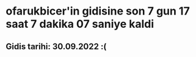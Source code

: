 # ofarukbicer'in gidisine son 7 gun 17 saat 7 dakika 07 saniye kaldi

## Gidis tarihi: 30.09.2022 :(